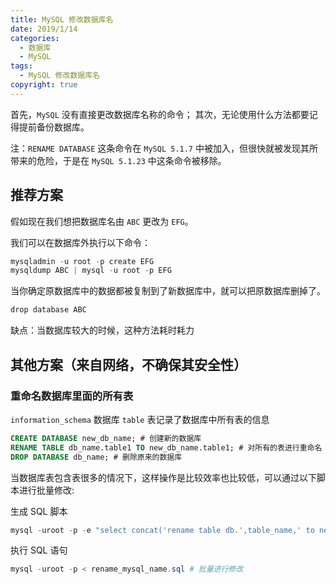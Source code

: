 ```yaml
---
title: MySQL 修改数据库名
date: 2019/1/14
categories:
  - 数据库
  - MySQL
tags:
  - MySQL 修改数据库名
copyright: true
---
```


首先，`MySQL` 没有直接更改数据库名称的命令；
其次，无论使用什么方法都要记得提前备份数据库。

注：`RENAME DATABASE` 这条命令在 `MySQL 5.1.7` 中被加入，但很快就被发现其所带来的危险，于是在 `MySQL 5.1.23` 中这条命令被移除。

## 推荐方案

假如现在我们想把数据库名由 `ABC` 更改为 `EFG`。

我们可以在数据库外执行以下命令：

```powershell
mysqladmin -u root -p create EFG
mysqldump ABC | mysql -u root -p EFG
```

当你确定原数据库中的数据都被复制到了新数据库中，就可以把原数据库删掉了。

```powershell
drop database ABC
```

缺点：当数据库较大的时候，这种方法耗时耗力

## 其他方案（来自网络，不确保其安全性）

### 重命名数据库里面的所有表

`information_schema` 数据库 `table` 表记录了数据库中所有表的信息

```sql
CREATE DATABASE new_db_name; # 创建新的数据库
RENAME TABLE db_name.table1 TO new_db_name.table1; # 对所有的表进行重命名
DROP DATABASE db_name; # 删除原来的数据库
```

当数据库表包含表很多的情况下，这样操作是比较效率也比较低，可以通过以下脚本进行批量修改:

生成 SQL 脚本

```powershell
mysql -uroot -p -e "select concat('rename table db.',table_name,' to new_db.',table_name,';') from information_schema.TABLES where TABLE_SCHEMA='db';" > rename_mysql_name.sql
```

执行 SQL 语句

```powershell
mysql -uroot -p < rename_mysql_name.sql # 批量进行修改
```
